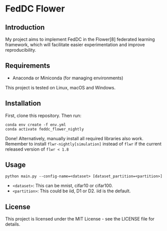 # FedDC Flower

## Introduction
My project aims to implement FedDC in the Flower[8] federated learning framework, which will facilitate easier experimentation and improve reproducibility.

## Requirements
- Anaconda or Miniconda (for managing environments)

This project is tested on Linux, macOS and Windows.

## Installation

First, clone this repository. Then run:

```
conda env create -f env.yml
conda activate feddc_flower_nightly
```

Done!
Alternatively, manually install all required libraries also work. Remember to install `flwr-nightly[simulation]` instead of `flwr` if the current released version of `flwr < 1.8`

## Usage

```
python main.py --config-name=<dataset> [dataset_partition=<partition>]
```

- `<dataset>`: This can be mnist, cifar10 or cifar100.
- `<partition>`: This could be iid, D1 or D2. iid is the default.

## License
This project is licensed under the MIT License - see the LICENSE file for details.
